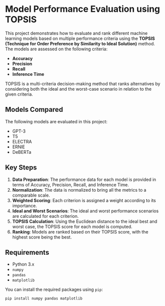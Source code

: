 # Model Performance Evaluation using TOPSIS

This project demonstrates how to evaluate and rank different machine learning models based on multiple performance criteria using the **TOPSIS (Technique for Order Preference by Similarity to Ideal Solution)** method. The models are assessed on the following criteria:

- **Accuracy**
- **Precision**
- **Recall**
- **Inference Time**

TOPSIS is a multi-criteria decision-making method that ranks alternatives by considering both the ideal and the worst-case scenario in relation to the given criteria.

## Models Compared

The following models are evaluated in this project:

- GPT-3
- T5
- ELECTRA
- ERNIE
- DeBERTa

## Key Steps

1. **Data Preparation**: The performance data for each model is provided in terms of Accuracy, Precision, Recall, and Inference Time.
2. **Normalization**: The data is normalized to bring all the metrics to a comparable scale.
3. **Weighted Scoring**: Each criterion is assigned a weight according to its importance.
4. **Ideal and Worst Scenarios**: The ideal and worst performance scenarios are calculated for each criterion.
5. **TOPSIS Calculation**: Using the Euclidean distance to the ideal best and worst case, the TOPSIS score for each model is computed.
6. **Ranking**: Models are ranked based on their TOPSIS score, with the highest score being the best.

## Requirements

- Python 3.x
- `numpy`
- `pandas`
- `matplotlib`

You can install the required packages using `pip`:

```bash
pip install numpy pandas matplotlib
